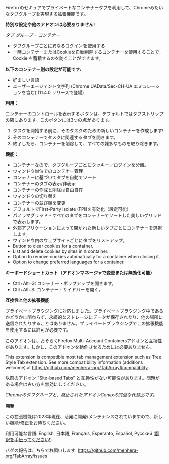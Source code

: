 Firefoxのセキュアでプライベートなコンテナータブを利用して、Chromeみたいなタブグループを実現する拡張機能です。

__特別な設定や他のアドオンは必要ありません!__

_タブ グループ = コンテナー_

- タブグループごとに異なるログインを使用する
- 一時コンテナーまたはCookieを自動削除するコンテナーを使用することで，Cookie を蓄積するのを防ぐことができます。

**以下のコンテナー別の設定が可能です:**

- 好ましい言語
- ユーザーエージェント文字列 (Chrome UAData/Sec-CH-UA エミュレーションを含む) (11.4.0 リリースで登場)

**利用：**

コンテナーのコントロールを表示するボタンは、デフォルトではタブストリップの隅にあります。このボタンには3つの点があります。

1. タスクを開始する前に、そのタスクのための新しいコンテナーを作成します!
1. そのコンテナーでタスクに関連するタブを開きます。
1. 終了したら、コンテナーを削除して、すべての雑多なものを取り除きます。

**機能：**

- コンテナーなので、タブグループごとにクッキー／ログインを分離。
- ウィンドウ単位でのコンテナー管理
- コンテナーに基づいてタブを自動でソート
- コンテナーのタブの表示/非表示
- コンテナーの作成と削除は自由自在
- ウィンドウの切り替え
- コンテナーの並び順を変更
- デフォルトでFirst-Party Isolate (FPI)を有効化（設定可能）
- パノラマグリッド - すべてのタブをコンテナーでソートした美しいグリッドで表示します。
- 外部アプリケーションによって開かれた新しいタブごとにコンテナーを選択します。
- ウィンドウ内のウェブサイトごとにタブをリストアップ。
- Button to clear cookies for a container.
- List and delete cookies by sites in a container.
- Option to remove cookies automatically for a container when closing it.
- Option to change preferred languages for a container.

**キーボードショートカット（アドオンマネージャで変更または無効化可能）**

- Ctrl+Alt+G: コンテナー・ポップアップを開きます。
- Ctrl+Alt+S: コンテナー・サイドバーを開く。

**互換性と他の拡張機能**

プライベートブラウジングに対応しました。プライベートブラウジング中であるかどうかに関わらず、永続的なストレージにデータが保存されたり、他の場所に送信されたりすることはありません。プライベートブラウジングでこの拡張機能を使用するには許可が必要です。

このアドオンは、おそらくFirefox Multi-Account Containersアドオンと互換性があります。しかし、このアドオンを動作させるためには必要ありません。

This extension is compatible most tab management extension such as Tree Style Tab extension. See more compatibility information (additions welcome) at https://github.com/menhera-org/TabArray#compatiblity .

以前のアドオン "Site-based Tabs" と互換性がない可能性があります。問題がある場合は古い方を無効にしてください。

_Chromeのタブグループと、廃止されたアドオンConexの完璧な代替品です。_

**開発**

この拡張機能は2023年現在、活発に開発/メンテナンスされていますので、新しい機能/修正をお待ちください。

利用可能な言語: English, 日本語, Français, Esperanto, Español, Русский
(<a href="https://hosted.weblate.org/projects/container-tab-groups/#languages">翻訳を手伝ってください!</a>)

バグの報告はこちらでお願いします: https://github.com/menhera-org/TabArray/issues
